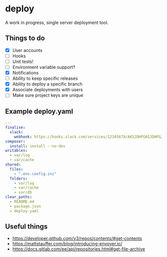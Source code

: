 # deploy

A work in progress, single server deployment tool.

## Things to do

* [x] User accounts
* [ ] Hooks
* [ ] Unit tests!
* [ ] Environment variable support?
* [x] Notifications
* [ ] Ability to keep specific releases
* [x] Ability to deploy a specific branch
* [x] Associate deployments with users
* [ ] Make sure project keys are unique

## Example deploy.yaml

```yaml
---
finalise:
  slack:
    webhook: https://hooks.slack.com/services/12345679/AKSJDHFGASJDHFG/ADLJFBWIAEJFBWIDJCDC
composer:
  install: install --no-dev
writables:
  - var/log
  - var/cache
shared:
  files:
    - ".env.config.ini"
  folders:
    - var/log
    - var/cache
    - var/db
clear_paths:
  - README.md
  - package.json
  - deploy.yaml
```

## Useful things

* https://developer.github.com/v3/repos/contents/#get-contents
* https://mattstauffer.com/blog/introducing-envoyer.io/
* https://docs.gitlab.com/ee/api/repositories.html#get-file-archive
